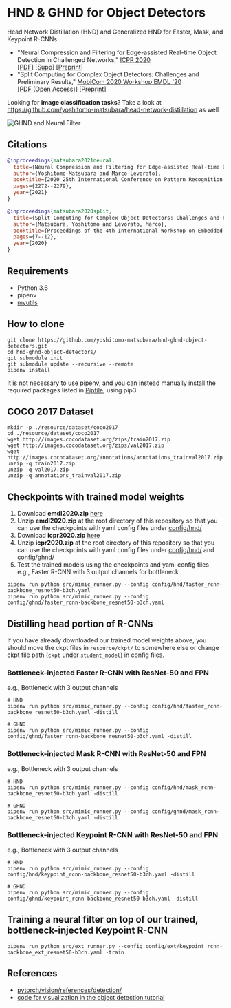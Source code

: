 # HND & GHND for Object Detectors
Head Network Distillation (HND) and Generalized HND for Faster, Mask, and Keypoint R-CNNs  
- "Neural Compression and Filtering for Edge-assisted Real-time Object Detection in Challenged Networks," [ICPR 2020](https://www.micc.unifi.it/icpr2020/)  
[[PDF](https://ieeexplore.ieee.org/document/9412388)] [[Supp](https://ieeexplore.ieee.org/document/9412388/media#media)] [[Preprint](https://arxiv.org/abs/2007.15818)]
- "Split Computing for Complex Object Detectors: Challenges and Preliminary Results," [MobiCom 2020 Workshop EMDL '20](https://emdl20.github.io/index.html)  
[[PDF (Open Access)](https://dl.acm.org/doi/abs/10.1145/3410338.3412338)] [[Preprint](https://arxiv.org/abs/2007.13312)]  
  
Looking for **image classification tasks**? Take a look at https://github.com/yoshitomo-matsubara/head-network-distillation as well


![GHND and Neural Filter](img/ghnd_and_nf.png) 

## Citations
```bibtex
@inproceedings{matsubara2021neural,
  title={Neural Compression and Filtering for Edge-assisted Real-time Object Detection in Challenged Networks},
  author={Yoshitomo Matsubara and Marco Levorato},
  booktitle={2020 25th International Conference on Pattern Recognition (ICPR)},
  pages={2272--2279},
  year={2021}
}

@inproceedings{matsubara2020split,
  title={Split Computing for Complex Object Detectors: Challenges and Preliminary Results},
  author={Matsubara, Yoshitomo and Levorato, Marco},
  booktitle={Proceedings of the 4th International Workshop on Embedded and Mobile Deep Learning},
  pages={7--12},
  year={2020}
}

```

## Requirements
- Python 3.6
- pipenv
- [myutils](https://github.com/yoshitomo-matsubara/myutils)

## How to clone
```
git clone https://github.com/yoshitomo-matsubara/hnd-ghnd-object-detectors.git
cd hnd-ghnd-object-detectors/
git submodule init
git submodule update --recursive --remote
pipenv install
```
It is not necessary to use pipenv, and you can instead manually install the required packages listed in [Pipfile](Pipfile), using pip3.

## COCO 2017 Dataset
```
mkdir -p ./resource/dataset/coco2017
cd ./resource/dataset/coco2017
wget http://images.cocodataset.org/zips/train2017.zip
wget http://images.cocodataset.org/zips/val2017.zip
wget http://images.cocodataset.org/annotations/annotations_trainval2017.zip
unzip -q train2017.zip
unzip -q val2017.zip
unzip -q annotations_trainval2017.zip
```

## Checkpoints with trained model weights
1. Download **emdl2020.zip** [here](https://drive.google.com/file/d/1lMwkaoxhnw260FgZoTLvWRZXajlSxKtN/view?usp=sharing)
2. Unzip **emdl2020.zip** at the root directory of this repository so that you can use the checkpoints with yaml config files under [config/hnd/](config/hnd/)
3. Download **icpr2020.zip** [here](https://drive.google.com/file/d/1K7MNVuW99uDMHciewVS71hks_YdU9_2A/view?usp=sharing)
4. Unzip **icpr2020.zip** at the root directory of this repository so that you can use the checkpoints with yaml config files under [config/hnd/](config/hnd/) and [config/ghnd/](config/ghnd/)
5. Test the trained models using the checkpoints and yaml config files  
e.g., Faster R-CNN with 3 output channels for bottleneck
```
pipenv run python src/mimic_runner.py --config config/hnd/faster_rcnn-backbone_resnet50-b3ch.yaml
pipenv run python src/mimic_runner.py --config config/ghnd/faster_rcnn-backbone_resnet50-b3ch.yaml
```

## Distilling head portion of R-CNNs
If you have already downloaded our trained model weights above, you should move the ckpt files in `resource/ckpt/` to somewhere else or change ckpt file path (`ckpt` under `student_model`) in config files.

### Bottleneck-injected Faster R-CNN with ResNet-50 and FPN
e.g., Bottleneck with 3 output channels
```
# HND
pipenv run python src/mimic_runner.py --config config/hnd/faster_rcnn-backbone_resnet50-b3ch.yaml -distill

# GHND
pipenv run python src/mimic_runner.py --config config/ghnd/faster_rcnn-backbone_resnet50-b3ch.yaml -distill
```

### Bottleneck-injected Mask R-CNN with ResNet-50 and FPN
e.g., Bottleneck with 3 output channels
```
# HND
pipenv run python src/mimic_runner.py --config config/hnd/mask_rcnn-backbone_resnet50-b3ch.yaml -distill

# GHND
pipenv run python src/mimic_runner.py --config config/ghnd/mask_rcnn-backbone_resnet50-b3ch.yaml -distill
```

### Bottleneck-injected Keypoint R-CNN with ResNet-50 and FPN
e.g., Bottleneck with 3 output channels
```
# HND
pipenv run python src/mimic_runner.py --config config/hnd/keypoint_rcnn-backbone_resnet50-b3ch.yaml -distill

# GHND
pipenv run python src/mimic_runner.py --config config/ghnd/keypoint_rcnn-backbone_resnet50-b3ch.yaml -distill
```

## Training a neural filter on top of our trained, bottleneck-injected Keypoint R-CNN
```
pipenv run python src/ext_runner.py --config config/ext/keypoint_rcnn-backbone_ext_resnet50-b3ch.yaml -train
```

## References
- [pytorch/vision/references/detection/](https://github.com/pytorch/vision/tree/master/references/detection)
- [code for visualization in the object detection tutorial](https://github.com/pytorch/vision/issues/1610)
